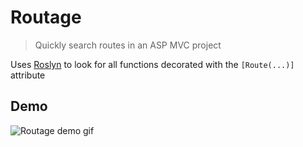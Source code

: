 # Routage
> Quickly search routes in an ASP MVC project

Uses [Roslyn](https://github.com/dotnet/roslyn) to look for all functions
decorated with the `[Route(...)]` attribute

## Demo

![Routage demo gif](http://i.imgur.com/eAcQkD6.gif)
